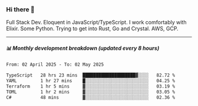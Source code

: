 ### Hi there 👋

Full Stack Dev. Eloquent in JavaScript/TypeScript. I work comfortably with Elixir. Some Python. Trying to get into Rust, Go and Crystal. AWS, GCP.

***

##### 📊 Monthly development breakdown (updated every 8 hours)

<!--START_SECTION:waka-->

```txt
From: 02 April 2025 - To: 02 May 2025

TypeScript   28 hrs 23 mins  ████████████████████▓░░░░   82.72 %
YAML         1 hr 27 mins    █░░░░░░░░░░░░░░░░░░░░░░░░   04.25 %
Terraform    1 hr 5 mins     ▓░░░░░░░░░░░░░░░░░░░░░░░░   03.19 %
TOML         1 hr 2 mins     ▓░░░░░░░░░░░░░░░░░░░░░░░░   03.05 %
C#           48 mins         ▓░░░░░░░░░░░░░░░░░░░░░░░░   02.36 %
```

<!--END_SECTION:waka-->
